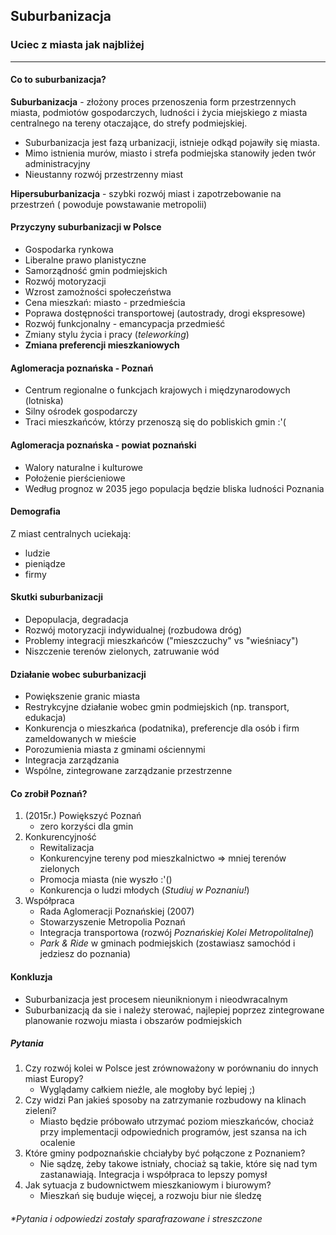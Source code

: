 ## Suburbanizacja 
### Uciec z miasta jak najbliżej
----------
#### Co to suburbanizacja?

**Suburbanizacja** - złożony proces przenoszenia form przestrzennych miasta, podmiotów gospodarczych, ludności i życia miejskiego z miasta centralnego na tereny otaczające, do strefy podmiejskiej.

- Suburbanizacja jest fazą urbanizacji, istnieje odkąd pojawiły się miasta.
- Mimo istnienia murów, miasto i strefa podmiejska stanowiły jeden twór administracyjny
- Nieustanny rozwój przestrzenny miast

**Hipersuburbanizacja** - szybki rozwój miast i zapotrzebowanie na przestrzeń ( powoduje powstawanie metropolii)

#### Przyczyny suburbanizacji w Polsce
- Gospodarka rynkowa
- Liberalne prawo planistyczne
- Samorządność gmin podmiejskich
- Rozwój motoryzacji
- Wzrost zamożności społeczeństwa
- Cena mieszkań: miasto - przedmieścia
- Poprawa dostępności transportowej (autostrady, drogi ekspresowe)
- Rozwój funkcjonalny - emancypacja przedmieść
- Zmiany stylu życia i pracy (*teleworking*)
- **Zmiana preferencji mieszkaniowych**

#### Aglomeracja poznańska - Poznań
- Centrum regionalne o funkcjach krajowych i międzynarodowych (lotniska)
- Silny ośrodek gospodarczy
- Traci mieszkańców, którzy przenoszą się do pobliskich gmin :'( 
  
#### Aglomeracja poznańska - powiat poznański
- Walory naturalne i kulturowe
- Położenie pierścieniowe
- Według prognoz w 2035 jego populacja będzie bliska ludności Poznania

#### Demografia
Z miast centralnych uciekają:
- ludzie
- pieniądze
- firmy

#### Skutki suburbanizacji
- Depopulacja, degradacja
- Rozwój motoryzacji indywidualnej (rozbudowa dróg)
- Problemy integracji mieszkańców ("mieszczuchy" vs "wieśniacy")
- Niszczenie terenów zielonych, zatruwanie wód

#### Działanie wobec suburbanizacji
- Powiększenie granic miasta
- Restrykcyjne działanie wobec gmin podmiejskich (np. transport, edukacja)
- Konkurencja o mieszkańca (podatnika), preferencje dla osób i firm zameldowanych w mieście
- Porozumienia miasta z gminami ościennymi
- Integracja zarządzania
- Wspólne, zintegrowane zarządzanie przestrzenne

#### Co zrobił Poznań?
1. (2015r.) Powiększyć Poznań 
	- zero korzyści dla gmin
2. Konkurencyjność
	- Rewitalizacja
	- Konkurencyjne tereny pod mieszkalnictwo => mniej terenów zielonych
	- Promocja miasta (nie wyszło :'()
	- Konkurencja o ludzi młodych (*Studiuj w Poznaniu!*)
3. Współpraca
	- Rada Aglomeracji Poznańskiej (2007)
	- Stowarzyszenie Metropolia Poznań
	- Integracja transportowa (rozwój *Poznańskiej Kolei Metropolitalnej*)
	- *Park & Ride* w gminach podmiejskich (zostawiasz samochód i jedziesz do poznania)

#### Konkluzja
- Suburbanizacja jest procesem nieuniknionym i nieodwracalnym
- Suburbanizacją da sie i należy sterować, najlepiej poprzez zintegrowane planowanie rozwoju miasta i obszarów podmiejskich

##### Pytania
1. Czy rozwój kolei w Polsce jest zrównoważony w porównaniu do innych miast Europy?
	- Wyglądamy całkiem nieźle, ale mogłoby być lepiej ;)
2. Czy widzi Pan jakieś sposoby na zatrzymanie rozbudowy na klinach zieleni?
	- Miasto będzie próbowało utrzymać poziom mieszkańców, chociaż przy implementacji odpowiednich programów, jest szansa na ich ocalenie
3. Które gminy podpoznańskie chciałyby być połączone z Poznaniem?
	- Nie sądzę, żeby takowe istniały, chociaż są takie, które się nad tym zastanawiają. Integracja i współpraca to lepszy pomysł
4. Jak sytuacja z budownictwem mieszkaniowym i biurowym?
	- Mieszkań się buduje więcej, a rozwoju biur nie śledzę

###### *Pytania i odpowiedzi zostały sparafrazowane i streszczone
